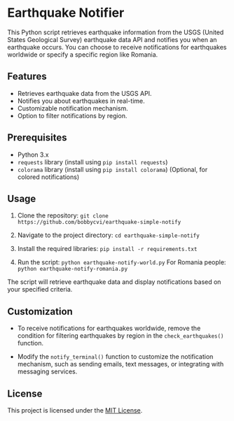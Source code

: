# Earthquake Notifier

This Python script retrieves earthquake information from the USGS (United States Geological Survey) earthquake data API and notifies you when an earthquake occurs. You can choose to receive notifications for earthquakes worldwide or specify a specific region like Romania.

## Features

- Retrieves earthquake data from the USGS API.
- Notifies you about earthquakes in real-time.
- Customizable notification mechanism.
- Option to filter notifications by region.

## Prerequisites

- Python 3.x
- `requests` library (install using `pip install requests`)
- `colorama` library (install using `pip install colorama`) (Optional, for colored notifications)

## Usage

1. Clone the repository:
```git clone https://github.com/bobbycvi/earthquake-simple-notify```

2. Navigate to the project directory:
```cd earthquake-simple-notify```

3. Install the required libraries:
```pip install -r requirements.txt```

4. Run the script:
```python earthquake-notify-world.py```
	For Romania people:
	```python earthquake-notify-romania.py``` 


The script will retrieve earthquake data and display notifications based on your specified criteria.

## Customization

- To receive notifications for earthquakes worldwide, remove the condition for filtering earthquakes by region in the `check_earthquakes()` function.

- Modify the `notify_terminal()` function to customize the notification mechanism, such as sending emails, text messages, or integrating with messaging services.

## License

This project is licensed under the [MIT License](LICENSE).

